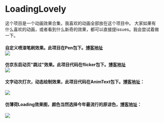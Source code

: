 # LoadingLovely
这个项目是一个动画效果合集，我喜欢的动画全部放在这个项目中。
大家如果有什么喜欢的动画，或者看到什么新奇的效果，都可以直接提issues。我会尝试着做一下。

#### 自定义喷漆笔刷效果。此项目在Pen包下。[博客地址](http://ailoli.me/2018/05/19/pen/)<br>![](https://wx3.sinaimg.cn/mw690/a28b91d8gy1frno53vg91g207y0bn772.gif)

#### 仿京东启动页"跳过"效果。此项目代码在flicker包下。[博客地址](http://ailoli.me/2018/04/30/FlickerView/)<br>![](https://wx1.sinaimg.cn/mw690/a28b91d8gy1fqums8z9rig205f05wmxe.gif)

#### 文字动次打次，动态绘制效果，此项目代码在AnimText包下。[博客地址](http://ailoli.me/2017/11/02/%E5%8A%A8%E7%94%BB%E6%96%87%E5%AD%97/)：
![](https://wx3.sinaimg.cn/mw690/a28b91d8gy1fp397j2ow4g20bb0bn1fn.gif)

#### 仿薄荷Loading效果图，颜色当然选择今年最流行的原谅色，[博客地址](http://ailoli.me/2017/08/19/%E4%BB%BF%E8%96%84%E8%8D%B7/)：  
![](http://ailoli.me/img/20170819-blog-3.gif)
